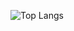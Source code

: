 
![Top Langs](https://github-readme-stats.vercel.app/api/top-langs/?username=Vergervan&layout=compact)
